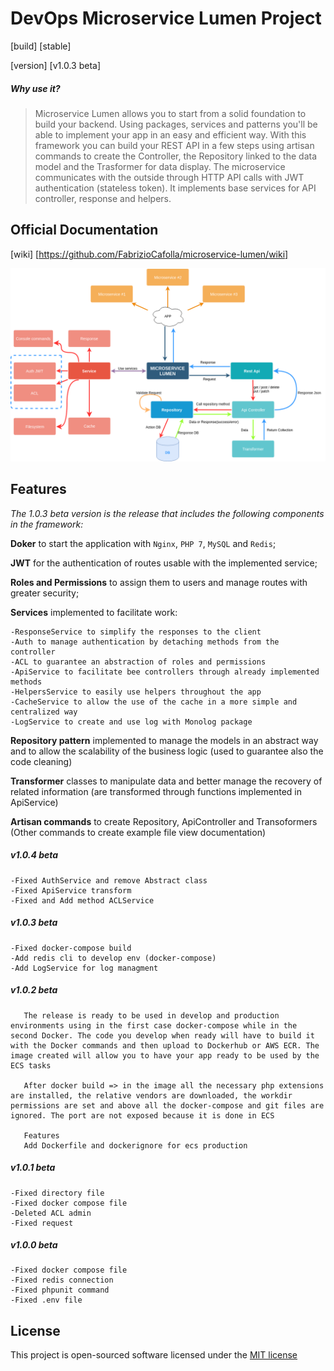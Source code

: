 # DevOps Microservice Lumen Project
[build] [stable]

[version] [v1.0.3 beta]

##### Why use it?
>Microservice Lumen allows you to start from a solid foundation to build your backend. Using packages, services and patterns you'll be able to implement your app in an easy and efficient way. With this framework you can build your REST API in a few steps using artisan commands to create the Controller, the Repository linked to the data model and the Trasformer for data display. The microservice communicates with the outside through HTTP API calls with JWT authentication (stateless token). It implements base services for API controller, response and helpers.

## Official Documentation
[wiki] [https://github.com/FabrizioCafolla/microservice-lumen/wiki]

![](.github/Microservice%20Lumen.png)

## Features 
_The 1.0.3 beta version is the release that includes the following components in the framework:_

**Doker** to start the application with `Nginx`, `PHP 7`, `MySQL` and `Redis`;

**JWT** for the authentication of routes usable with the implemented service;

**Roles and Permissions** to assign them to users and manage routes with greater security;

**Services** implemented to facilitate work:

    -ResponseService to simplify the responses to the client
    -Auth to manage authentication by detaching methods from the controller
    -ACL to guarantee an abstraction of roles and permissions
    -ApiService to facilitate bee controllers through already implemented methods
    -HelpersService to easily use helpers throughout the app
    -CacheService to allow the use of the cache in a more simple and centralized way
    -LogService to create and use log with Monolog package

**Repository pattern** implemented to manage the models in an abstract way and to allow the scalability of the business logic (used to guarantee also the code cleaning)

**Transformer** classes to manipulate data and better manage the recovery of related information (are transformed through functions implemented in ApiService)
  
**Artisan commands** to create Repository, ApiController and Transoformers (Other commands to create example file view documentation)

  ##### v1.0.4 beta
    -Fixed AuthService and remove Abstract class
    -Fixed ApiService transform
    -Fixed and Add method ACLService
      
  ##### v1.0.3 beta
    -Fixed docker-compose build
    -Add redis cli to develop env (docker-compose) 
    -Add LogService for log managment
  
   ##### v1.0.2 beta
       The release is ready to be used in develop and production environments using in the first case docker-compose while in the second Docker. The code you develop when ready will have to build it with the Docker commands and then upload to Dockerhub or AWS ECR. The image created will allow you to have your app ready to be used by the ECS tasks
       
       After docker build => in the image all the necessary php extensions are installed, the relative vendors are downloaded, the workdir permissions are set and above all the docker-compose and git files are ignored. The port are not exposed because it is done in ECS
       
       Features
       Add Dockerfile and dockerignore for ecs production

   
   ##### v1.0.1 beta
    -Fixed directory file
    -Fixed docker compose file
    -Deleted ACL admin 
    -Fixed request 
    
   ##### v1.0.0 beta
    -Fixed docker compose file
    -Fixed redis connection
    -Fixed phpunit command
    -Fixed .env file

## License

This project is open-sourced software licensed under the [MIT license](http://opensource.org/licenses/MIT)
